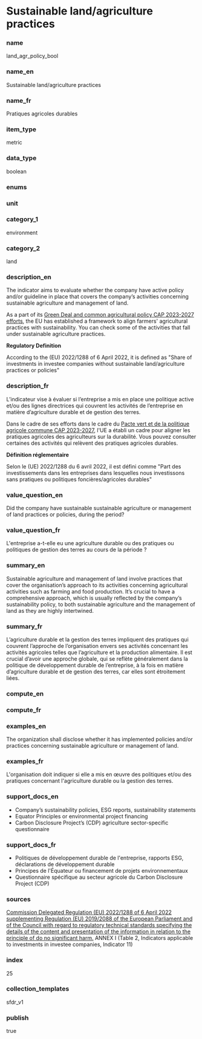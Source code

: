# Sustainable land/agriculture practices

### name

land_agr_policy_bool

### name_en

Sustainable land/agriculture practices

### name_fr

Pratiques agricoles durables

### item_type

metric

### data_type

boolean

### enums



### unit



### category_1

environment

### category_2

land

### description_en

The indicator aims to evaluate whether the company have active policy and/or guideline in place
that covers the company’s activities concerning sustainable agriculture and management of land.

As a part of its [Green Deal and common agricultural policy CAP 2023-2027 efforts](https://agriculture.ec.europa.eu/common-agricultural-policy/income-support/eco-schemes_en), the EU has established a framework to align farmers' agricultural practices with sustainability. You can check some of the activities that fall under sustainable agriculture practices.

**Regulatory Definition**

According to the (EU) 2022/1288 of 6 April 2022, it is defined as "Share of investments in investee
companies without sustainable land/agriculture practices or policies"


### description_fr

L’indicateur vise à évaluer si l’entreprise a mis en place une politique active et/ou des lignes
directrices qui couvrent les activités de l’entreprise en matière d’agriculture durable et de
gestion des terres.

Dans le cadre de ses efforts dans le cadre du [Pacte vert et de la politique agricole commune CAP 2023-2027](https://agriculture.ec.europa.eu/common-agricultural-policy/income-support/eco-schemes_en),
l'UE a établi un cadre pour aligner les pratiques agricoles des agriculteurs sur la durabilité.
Vous pouvez consulter certaines des activités qui relèvent des pratiques agricoles durables.

**Définition réglementaire**

Selon le (UE) 2022/1288 du 6 avril 2022, il est défini comme "Part des investissements dans les entreprises dans lesquelles nous investissons sans pratiques ou politiques foncières/agricoles durables"

### value_question_en

Did the company have sustainable sustainable agriculture or management of land practices or
policies, during the period?

### value_question_fr

L'entreprise a-t-elle eu une agriculture durable ou des pratiques ou politiques de gestion des
terres au cours de la période ?

### summary_en

Sustainable agriculture and management of land involve practices that cover the organisation’s
approach to its activities concerning agricultural activities such as farming and food production.
It’s crucial to have a comprehensive approach, which is usually reflected by the company’s
sustainability policy, to both sustainable agriculture and the management of land as they are
highly intertwined.

### summary_fr

L’agriculture durable et la gestion des terres impliquent des pratiques qui couvrent l’approche
de l’organisation envers ses activités concernant les activités agricoles telles que l’agriculture
et la production alimentaire. Il est crucial d’avoir une approche globale, qui se reflète
généralement dans la politique de développement durable de l’entreprise, à la fois en matière
d’agriculture durable et de gestion des terres, car elles sont étroitement liées.

### compute_en



### compute_fr



### examples_en

The organization shall disclose whether it has implemented policies and/or practices concerning
sustainable agriculture or management of land.

### examples_fr

L'organisation doit indiquer si elle a mis en œuvre des politiques et/ou des pratiques concernant
l'agriculture durable ou la gestion des terres.

### support_docs_en

- Company’s sustainability policies, ESG reports, sustainability statements
- Equator Principles or environmental project financing
- Carbon Disclosure Project’s (CDP) agriculture sector-specific questionnaire


### support_docs_fr

- Politiques de développement durable de l'entreprise, rapports ESG, déclarations de développement durable
- Principes de l'Équateur ou financement de projets environnementaux
- Questionnaire spécifique au secteur agricole du Carbon Disclosure Project (CDP)

### sources

[Commission Delegated Regulation (EU) 2022/1288 of 6 April 2022 supplementing Regulation (EU) 2019/2088 of the European Parliament and of the Council with regard to regulatory technical standards specifying the details of the content and presentation of the information in relation to the principle of do no significant harm.](https://eur-lex.europa.eu/eli/reg_del/2022/1288/oj)
ANNEX I (Table 2, Indicators applicable to investments in investee companies, Indicator 11)
            
### index

25

### collection_templates

sfdr_v1

### publish

true
